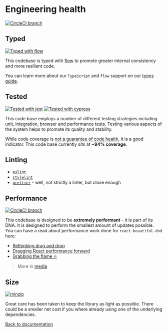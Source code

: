 # Engineering health

[![CircleCI branch](https://img.shields.io/circleci/project/github/atlassian/react-beautiful-dnd/master.svg)](https://circleci.com/gh/atlassian/react-beautiful-dnd/tree/master)

## Typed

[![Typed with flow](https://img.shields.io/badge/typed%20with-flow-brightgreen.svg?style=flat)](https://flow.org/)

This codebase is typed with [flow](https://flow.org) to promote greater internal consistency and more resilient code.

You can learn more about our `TypeScript` and `flow` support on our [types guide](/docs/guides/types.md).

## Tested

[![Tested with jest](https://img.shields.io/badge/tested_with-jest-99424f.svg)](https://www.npmjs.com/package/react-beautiful-dnd) [![Tested with cypress](https://img.shields.io/badge/tested%20with-cypress-brightgreen.svg?style=flat)](https://www.cypress.io/)

This code base employs a number of different testing strategies including unit, integration, browser and performance tests. Testing various aspects of the system helps to promote its quality and stability.

While code coverage is [not a guarantee of code health](https://stackoverflow.com/a/90021/1374236), it is a good indicator. This code base currently sits at **~94% coverage**.

## Linting

- [`eslint`](https://eslint.org/)
- [`stylelint`](https://github.com/stylelint/stylelint)
- [`prettier`](https://github.com/prettier/prettier) - well, not strictly a linter, but close enough

## Performance

[![CircleCI branch](https://img.shields.io/badge/speed-blazing%20%F0%9F%94%A5-brightgreen.svg?style=flat)](https://circleci.com/gh/atlassian/react-beautiful-dnd/tree/master)

This codebase is designed to be **extremely performant** - it is part of its DNA. It is designed to perform the smallest amount of updates possible. You can have a read about performance work done for `react-beautiful-dnd` here:

- [Rethinking drag and drop](https://medium.com/@alexandereardon/rethinking-drag-and-drop-d9f5770b4e6b)
- [Dragging React performance forward](https://medium.com/@alexandereardon/dragging-react-performance-forward-688b30d40a33)
- [Grabbing the flame 🔥](https://medium.com/@alexandereardon/grabbing-the-flame-290c794fe852)

> More in [media](/docs/general/media.md)

## Size

[![minzip](https://img.shields.io/bundlephobia/minzip/react-beautiful-dnd.svg)](https://www.npmjs.com/package/react-beautiful-dnd)

Great care has been taken to keep the library as light as possible. There could be a smaller net cost if you where already using one of the underlying dependencies.

[Back to documentation](/README.md#documentation-)

